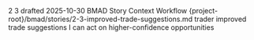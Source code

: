 <story-context id="bmad/bmm/workflows/4-implementation/story-context/template" v="1.0">
  <metadata>
    <epicId>2</epicId>
    <storyId>3</storyId>
    <title>improved-trade-suggestions</title>
    <status>drafted</status>
    <generatedAt>2025-10-30</generatedAt>
    <generator>BMAD Story Context Workflow</generator>
    <sourceStoryPath>{project-root}/bmad/stories/2-3-improved-trade-suggestions.md</sourceStoryPath>
  </metadata>

  <story>
    <asA>trader</asA>
    <iWant>improved trade suggestions</iWant>
    <soThat>I can act on higher-confidence opportunities</soThat>
    <tasks></tasks>
  </story>

  <acceptanceCriteria></acceptanceCriteria>

  <artifacts>
    <docs></docs>
    <code></code>
    <dependencies></dependencies>
  </artifacts>

  <constraints></constraints>
  <interfaces></interfaces>
  <tests>
    <standards></standards>
    <locations></locations>
    <ideas></ideas>
  </tests>
</story-context>

